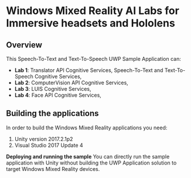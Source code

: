 
# Windows Mixed Reality AI Labs for Immersive headsets and Hololens

Overview
--------------
This Speech-To-Text and Text-To-Speech UWP Sample Application  can:

- **Lab 1**: Translator API Cognitive Services, Speech-To-Text and Text-To-Speech  Cognitive Services, 
- **Lab 2**: ComputerVision API Cognitive Services,
- **Lab 3**: LUIS Cognitive Services,
- **Lab 4**: Face API Cognitive Services,



Building the applications
----------------

In order to build the Windows Mixed Reality applications you need: 
1. Unity version 2017.2.1p2 
2. Visual Studio 2017 Update 4 


**Deploying and running the sample**
You can directly run the sample application with Unity without building the UWP Application solution to target Windows Mixed Reality devices. 

